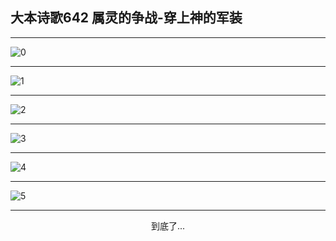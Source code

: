 
## 大本诗歌642 属灵的争战-穿上神的军装
        
<div id="aplayer0"></div>

---

<img alt="0" data-original="/data/d0642/0">

---

<img alt="1" data-original="/data/d0642/1">

---

<img alt="2" data-original="/data/d0642/2">

---

<img alt="3" data-original="/data/d0642/3">

---

<img alt="4" data-original="/data/d0642/4">

---

<img alt="5" data-original="/data/d0642/5">

---

<p style="text-align: center">到底了...</p>

<script src="/js/dist-view.js"></script>

<script>
MAIN.id = 'd0642';
        
const ap0 = new APlayer({
    container: document.getElementById('aplayer0'),
    volume: 1,
    loop: 'none',
    preload: 'none',
    audio: [{
        name: '大本诗歌642.mp3',
        artist: '大本诗歌',
        url: 'https://res.wx.qq.com/voice/getvoice?mediaid=MzI0NTk3MDM5M18yMjQ3NDk1NjU0',
        cover: '/favicon'
    }]
});
</script>

